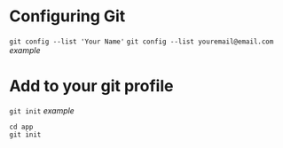 # Configuring Git
`git config --list 'Your Name'`
`git config --list youremail@email.com`
_example_


# Add to your git profile
`git init`
_example_
```
cd app
git init
```
